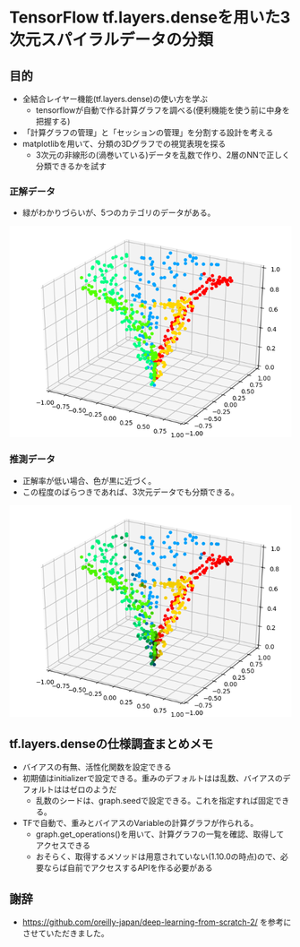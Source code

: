# TensorFlow tf.layers.denseを用いた3次元スパイラルデータの分類

## 目的
* 全結合レイヤー機能(tf.layers.dense)の使い方を学ぶ
  * tensorflowが自動で作る計算グラフを調べる(便利機能を使う前に中身を把握する)
* 「計算グラフの管理」と「セッションの管理」を分割する設計を考える
* matplotlibを用いて、分類の3Dグラフでの視覚表現を探る
  * 3次元の非線形の(渦巻いている)データを乱数で作り、2層のNNで正しく分類できるかを試す  

### 正解データ
* 緑がわかりづらいが、5つのカテゴリのデータがある。

![GitHub Logo](https://raw.githubusercontent.com/shikitari/tensorflow_dense_example/master/corect.png)

### 推測データ

* 正解率が低い場合、色が黒に近づく。
* この程度のばらつきであれば、3次元データでも分類できる。

![GitHub Logo](https://raw.githubusercontent.com/shikitari/tensorflow_dense_example/master/predict.png)

## tf.layers.denseの仕様調査まとめメモ
* バイアスの有無、活性化関数を設定できる
* 初期値はinitializerで設定できる。重みのデフォルトはは乱数、バイアスのデフォルトははゼロのようだ
  * 乱数のシードは、graph.seedで設定できる。これを指定すれば固定できる。
* TFで自動で、重みとバイアスのVariableの計算グラフが作られる。
  * graph.get_operations()を用いて、計算グラフの一覧を確認、取得してアクセスできる
  * おそらく、取得するメソッドは用意されていない(1.10.0の時点)ので、必要ならば自前でアクセスするAPIを作る必要がある

## 謝辞
* https://github.com/oreilly-japan/deep-learning-from-scratch-2/ を参考にさせていただきました。
